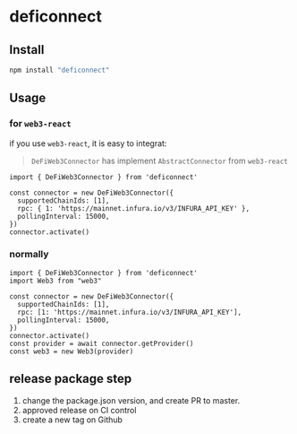 # deficonnect

## Install

```bash
npm install "deficonnect"
```

## Usage

### for `web3-react`

if you use `web3-react`, it is easy to integrat:

> `DeFiWeb3Connector` has implement `AbstractConnector` from `web3-react`

```tsx
import { DeFiWeb3Connector } from 'deficonnect'

const connector = new DeFiWeb3Connector({
  supportedChainIds: [1],
  rpc: { 1: 'https://mainnet.infura.io/v3/INFURA_API_KEY' },
  pollingInterval: 15000,
})
connector.activate()
```

### normally

```tsx
import { DeFiWeb3Connector } from 'deficonnect'
import Web3 from "web3"

const connector = new DeFiWeb3Connector({
  supportedChainIds: [1],
  rpc: [1: 'https://mainnet.infura.io/v3/INFURA_API_KEY'],
  pollingInterval: 15000,
})
connector.activate()
const provider = await connector.getProvider()
const web3 = new Web3(provider)
```

## release package step

1. change the package.json version, and create PR to master.
2. approved release on CI control
3. create a new tag on Github
